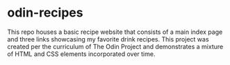 # odin-recipes

This repo houses a basic recipe website that consists of a main index page and three links showcasing my favorite drink recipes. This project was created per the curriculum of The Odin Project and demonstrates a mixture of HTML and CSS elements incorporated over time. 